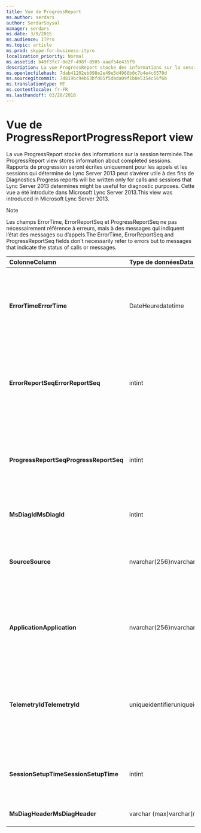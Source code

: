 ```yaml
---
title: Vue de ProgressReport
ms.author: serdars
author: SerdarSoysal
manager: serdars
ms.date: 3/9/2015
ms.audience: ITPro
ms.topic: article
ms.prod: skype-for-business-itpro
localization_priority: Normal
ms.assetid: b49f3fc7-0e2f-498f-8505-aaaf54e435f9
description: La vue ProgressReport stocke des informations sur la session terminée. Rapports de progression seront écrites uniquement pour les appels et les sessions qui détermine de Lync Server 2013 peut s’avérer utile à des fins de Diagnostics. Cette vue a été introduite dans Microsoft Lync Server 2013.
ms.openlocfilehash: 7dab41202eb098e2e49e5d4960b0c7b4e4c6570d
ms.sourcegitcommit: 7d819bc9eb63bfd85f5dada09f1b8e5354c56f6b
ms.translationtype: MT
ms.contentlocale: fr-FR
ms.lasthandoff: 03/28/2018
---
```

# <a name="progressreport-view"></a><span data-ttu-id="d1c66-105">Vue de ProgressReport</span><span class="sxs-lookup"><span data-stu-id="d1c66-105">ProgressReport view</span></span>
 
<span data-ttu-id="d1c66-106">La vue ProgressReport stocke des informations sur la session terminée.</span><span class="sxs-lookup"><span data-stu-id="d1c66-106">The ProgressReport view stores information about completed sessions.</span></span> <span data-ttu-id="d1c66-107">Rapports de progression seront écrites uniquement pour les appels et les sessions qui détermine de Lync Server 2013 peut s’avérer utile à des fins de Diagnostics.</span><span class="sxs-lookup"><span data-stu-id="d1c66-107">Progress reports will be written only for calls and sessions that Lync Server 2013 determines might be useful for diagnostic purposes.</span></span> <span data-ttu-id="d1c66-108">Cette vue a été introduite dans Microsoft Lync Server 2013.</span><span class="sxs-lookup"><span data-stu-id="d1c66-108">This view was introduced in Microsoft Lync Server 2013.</span></span>
  
> [!NOTE]
> <span data-ttu-id="d1c66-109">Les champs ErrorTime, ErrorReportSeq et ProgressReportSeq ne pas nécessairement référence à erreurs, mais à des messages qui indiquent l’état des messages ou d’appels.</span><span class="sxs-lookup"><span data-stu-id="d1c66-109">The ErrorTime, ErrorReportSeq and ProgressReportSeq fields don't necessarily refer to errors but to messages that indicate the status of calls or messages.</span></span> 
  
|<span data-ttu-id="d1c66-110">**Colonne**</span><span class="sxs-lookup"><span data-stu-id="d1c66-110">**Column**</span></span>|<span data-ttu-id="d1c66-111">**Type de données**</span><span class="sxs-lookup"><span data-stu-id="d1c66-111">**Data Type**</span></span>|<span data-ttu-id="d1c66-112">**Détails**</span><span class="sxs-lookup"><span data-stu-id="d1c66-112">**Details**</span></span>|
|:-----|:-----|:-----|
|<span data-ttu-id="d1c66-113">**ErrorTime**</span><span class="sxs-lookup"><span data-stu-id="d1c66-113">**ErrorTime**</span></span> <br/> |<span data-ttu-id="d1c66-114">DateHeure</span><span class="sxs-lookup"><span data-stu-id="d1c66-114">datetime</span></span>  <br/> |<span data-ttu-id="d1c66-115">Moment de l’erreur s’est produite.</span><span class="sxs-lookup"><span data-stu-id="d1c66-115">Time of error occurred.</span></span> <span data-ttu-id="d1c66-116">Utilisé en association avec ErrorReportSeq pour identifier de manière unique une erreur.</span><span class="sxs-lookup"><span data-stu-id="d1c66-116">Used in conjunction with ErrorReportSeq to uniquely identify an error.</span></span>  <br/> |
|<span data-ttu-id="d1c66-117">**ErrorReportSeq**</span><span class="sxs-lookup"><span data-stu-id="d1c66-117">**ErrorReportSeq**</span></span> <br/> |<span data-ttu-id="d1c66-118">int</span><span class="sxs-lookup"><span data-stu-id="d1c66-118">int</span></span>  <br/> |<span data-ttu-id="d1c66-119">Numéro d’identification pour identifier l’erreur.</span><span class="sxs-lookup"><span data-stu-id="d1c66-119">ID number to identify the error.</span></span> <span data-ttu-id="d1c66-120">Utilisé en association avec ErrorTime pour identifier de manière unique une erreur.</span><span class="sxs-lookup"><span data-stu-id="d1c66-120">Used in conjunction with ErrorTime to uniquely identify an error.</span></span>  <br/> |
|<span data-ttu-id="d1c66-121">**ProgressReportSeq**</span><span class="sxs-lookup"><span data-stu-id="d1c66-121">**ProgressReportSeq**</span></span> <br/> |<span data-ttu-id="d1c66-122">int</span><span class="sxs-lookup"><span data-stu-id="d1c66-122">int</span></span>  <br/> |<span data-ttu-id="d1c66-123">ID pour identifier le rapport de progression.</span><span class="sxs-lookup"><span data-stu-id="d1c66-123">ID to identify the progress report.</span></span> <span data-ttu-id="d1c66-124">Permet de distinguer les rapports d’avancement du même rapport d’erreurs.</span><span class="sxs-lookup"><span data-stu-id="d1c66-124">Used to distinguish progress reports of the same error report.</span></span>  <br/> |
|<span data-ttu-id="d1c66-125">**MsDiagId**</span><span class="sxs-lookup"><span data-stu-id="d1c66-125">**MsDiagId**</span></span> <br/> |<span data-ttu-id="d1c66-126">int</span><span class="sxs-lookup"><span data-stu-id="d1c66-126">int</span></span>  <br/> |<span data-ttu-id="d1c66-127">ID de diagnostic pour le rapport d’erreurs.</span><span class="sxs-lookup"><span data-stu-id="d1c66-127">Diagnostic ID for the error report.</span></span>  <br/> |
|<span data-ttu-id="d1c66-128">**Source**</span><span class="sxs-lookup"><span data-stu-id="d1c66-128">**Source**</span></span> <br/> |<span data-ttu-id="d1c66-129">nvarchar(256)</span><span class="sxs-lookup"><span data-stu-id="d1c66-129">nvarchar(256)</span></span>  <br/> |<span data-ttu-id="d1c66-130">Nom du serveur qui a pour origine l’erreur (si le rapport a été envoyé à partir d’un composant de serveur).</span><span class="sxs-lookup"><span data-stu-id="d1c66-130">Name of server that originated the error (if report was sent from a server component).</span></span>  <br/> |
|<span data-ttu-id="d1c66-131">**Application**</span><span class="sxs-lookup"><span data-stu-id="d1c66-131">**Application**</span></span> <br/> |<span data-ttu-id="d1c66-132">nvarchar(256)</span><span class="sxs-lookup"><span data-stu-id="d1c66-132">nvarchar(256)</span></span>  <br/> |<span data-ttu-id="d1c66-133">Nom de l’application à l’origine de l’erreur (si le rapport a été envoyé à partir d’un composant de serveur).</span><span class="sxs-lookup"><span data-stu-id="d1c66-133">Name of application that originated the error (if report was sent from a server component).</span></span>  <br/> |
|<span data-ttu-id="d1c66-134">**TelemetryId**</span><span class="sxs-lookup"><span data-stu-id="d1c66-134">**TelemetryId**</span></span> <br/> |<span data-ttu-id="d1c66-135">uniqueidentifier</span><span class="sxs-lookup"><span data-stu-id="d1c66-135">uniqueidentifier</span></span>  <br/> |<span data-ttu-id="d1c66-136">Identificateur de corrélation des informations de durée de jointure pour les différents composants impliqués dans une conférence.</span><span class="sxs-lookup"><span data-stu-id="d1c66-136">Unique identifier correlating join time information for the different components involved in a conference.</span></span>  <br/> |
|<span data-ttu-id="d1c66-137">**SessionSetupTime**</span><span class="sxs-lookup"><span data-stu-id="d1c66-137">**SessionSetupTime**</span></span> <br/> |<span data-ttu-id="d1c66-138">int</span><span class="sxs-lookup"><span data-stu-id="d1c66-138">int</span></span>  <br/> |<span data-ttu-id="d1c66-139">Durée (en millisecondes) pour un composant spécifique à joindre la conférence.</span><span class="sxs-lookup"><span data-stu-id="d1c66-139">Time (in milliseconds) required for a specific component to join a conference.</span></span>  <br/> |
|<span data-ttu-id="d1c66-140">**MsDiagHeader**</span><span class="sxs-lookup"><span data-stu-id="d1c66-140">**MsDiagHeader**</span></span> <br/> |<span data-ttu-id="d1c66-141">varchar (max)</span><span class="sxs-lookup"><span data-stu-id="d1c66-141">varchar(max)</span></span>  <br/> |<span data-ttu-id="d1c66-142">Informations d’erreur supplémentaires.</span><span class="sxs-lookup"><span data-stu-id="d1c66-142">Additional error information.</span></span>  <br/> |
   

